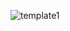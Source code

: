 ![template1](https://github.com/ROOGER963/boardjobs/blob/main/tercero/pv/img/templates/template1.png)

